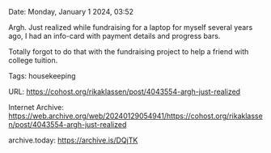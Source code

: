 Date: Monday, January 1 2024, 03:52

Argh. Just realized while fundraising for a laptop for myself several years ago, I had an info-card with payment details and progress bars.

Totally forgot to do that with the fundraising project to help a friend with college tuition.

Tags: housekeeping

URL: https://cohost.org/rikaklassen/post/4043554-argh-just-realized

Internet Archive: https://web.archive.org/web/20240129054941/https://cohost.org/rikaklassen/post/4043554-argh-just-realized

archive.today: https://archive.is/DQjTK

<!--
If you apperciate the blog post, please consider contributing to the COVID fund: https://www.paypal.me/bglamours.
-->
